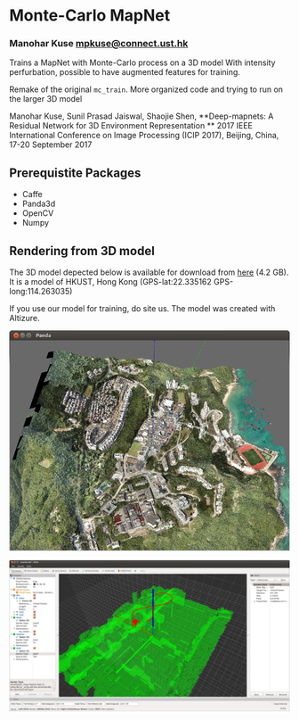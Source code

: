 # Monte-Carlo MapNet
### Manohar Kuse <mpkuse@connect.ust.hk>

Trains a MapNet with Monte-Carlo process on a 3D model
With intensity perfurbation, possible to have augmented features for training.

Remake of the original `mc_train`. More organized code and trying to run on the larger 3D model



Manohar Kuse, Sunil Prasad Jaiswal, Shaojie Shen, **Deep-mapnets: A Residual Network for 3D Environment Representation **
2017 IEEE International Conference on Image Processing (ICIP 2017), Beijing, China, 17-20 September 2017


## Prerequistite Packages
- Caffe
- Panda3d
- OpenCV
- Numpy

## Rendering from 3D model
The 3D model depected below is available for download from [here](https://hkustconnect-my.sharepoint.com/:u:/g/personal/mpkuse_connect_ust_hk/EaC-iCvxQ35PvDjuzduiaoYBrKP6VRFEQm5as90rlEJY2A?e=EYDyDe) (4.2 GB).
It is a model of HKUST, Hong Kong (GPS-lat:22.335162 GPS-long:114.263035)

If you use our model for training, do site us. The model was created with Altizure.

![aaa](images/sc_6_afterscale.png)

![aaa](images/rviz.png)
